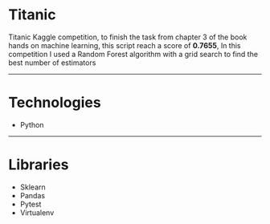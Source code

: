 # Titanic

Titanic Kaggle competition, to finish the task from chapter 3 of the book hands on machine learning, this script reach a score of **0.7655**, In this competition I used a Random Forest algorithm with a grid search to find the best number of estimators

---
# Technologies
- Python
  
  
---
# Libraries
- Sklearn
- Pandas
- Pytest
- Virtualenv
